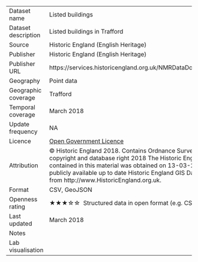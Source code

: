 <table>
<tr>
	<td>Dataset name</td>
	<td>Listed buildings</td>
</tr>
<tr>
	<td>Dataset description</td>
	<td>Listed buildings in Trafford</td>
</tr>
<tr>
	<td>Source</td>
	<td>Historic England (English Heritage)</td>
</tr>
<tr>
	<td>Publisher</td>
	<td>Historic England (English Heritage)</td>
</tr>
<tr>
	<td>Publisher URL</td>
	<td><a href="https://services.historicengland.org.uk/NMRDataDownload/default.aspx"></a>https://services.historicengland.org.uk/NMRDataDownload/default.aspx</td>
</tr>
<tr>
	<td>Geography</td>
	<td>Point data</td>
</tr>
<tr>
	<td>Geographic coverage</td>
	<td>Trafford</td>
</tr>
<tr>
	<td>Temporal coverage</td>
	<td>March 2018</td>
</tr>
<tr>
	<td>Update frequency</td>
	<td>NA</td>
</tr>
<tr>
	<td>Licence</td>
	<td><a href="http://www.nationalarchives.gov.uk/doc/open-government-licence/version/3/">Open Government Licence</a></td>
</tr>
<tr>
	<td>Attribution</td>
	<td>© Historic England 2018. Contains Ordnance Survey data © Crown copyright and database right 2018 The Historic England GIS Data contained in this material was obtained on 13-03-2018. The most publicly available up to date Historic England GIS Data can be obtained from http://www.HistoricEngland.org.uk.</td>
</tr>
<tr>
	<td>Format</td>
	<td>CSV, GeoJSON</td>
</tr>
<tr>
	<td>Openness rating</td>
	<td>&#9733&#9733&#9733&#9734&#9734&nbsp; Structured data in open format (e.g. CSV)</td>
</tr>
<tr>
	<td>Last updated</td>
	<td>March 2018</td>
</tr>
<tr>
	<td>Notes</td>
	<td></td>
</tr>
<tr>
	<td>Lab visualisation</td>
	<td><a href=""></a></td>
</tr>
</table>
